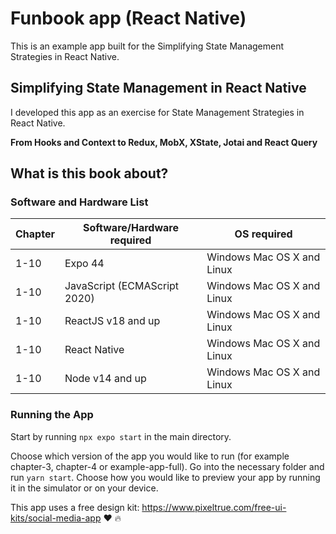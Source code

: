 # Funbook app (React Native)
This is an example app built for the Simplifying State Management Strategies in React Native.

## Simplifying State Management in React Native

I developed this app as an exercise for State Management Strategies in React Native.

**From Hooks and Context to Redux, MobX, XState, Jotai and React Query**

## What is this book about?

### Software and Hardware List

| Chapter | Software/Hardware required   | OS required                |
| ------- | ---------------------------- | -------------------------- |
| 1-10    | Expo 44                      | Windows Mac OS X and Linux |
| 1-10    | JavaScript (ECMAScript 2020) | Windows Mac OS X and Linux |
| 1-10    | ReactJS v18 and up           | Windows Mac OS X and Linux |
| 1-10    | React Native                 | Windows Mac OS X and Linux |
| 1-10    | Node v14 and up              | Windows Mac OS X and Linux |


### Running the App

Start by running `npx expo start` in the main directory.

Choose which version of the app you would like to run (for example chapter-3, chapter-4 or example-app-full). Go into the necessary folder and run `yarn start`. Choose how you would like to preview your app by running it in the simulator or on your device.

This app uses a free design kit: https://www.pixeltrue.com/free-ui-kits/social-media-app :heart: :fire:


